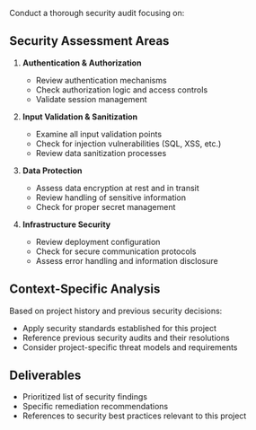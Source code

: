 
Conduct a thorough security audit focusing on:

## Security Assessment Areas

1. **Authentication & Authorization**
   - Review authentication mechanisms
   - Check authorization logic and access controls
   - Validate session management

2. **Input Validation & Sanitization**
   - Examine all input validation points
   - Check for injection vulnerabilities (SQL, XSS, etc.)
   - Review data sanitization processes

3. **Data Protection**
   - Assess data encryption at rest and in transit
   - Review handling of sensitive information
   - Check for proper secret management

4. **Infrastructure Security**
   - Review deployment configuration
   - Check for secure communication protocols
   - Assess error handling and information disclosure

## Context-Specific Analysis
Based on project history and previous security decisions:
- Apply security standards established for this project
- Reference previous security audits and their resolutions
- Consider project-specific threat models and requirements

## Deliverables
- Prioritized list of security findings
- Specific remediation recommendations
- References to security best practices relevant to this project

